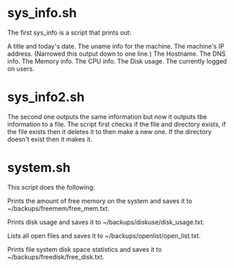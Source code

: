 # sys_info.sh

The first sys_info is a script that prints out:

A title and today's date.
The uname info for the machine.
The machine's IP address. (Narrowed this output down to one line.)
The Hostname.
The DNS info.
The Memory info.
The CPU info.
The Disk usage.
The currently logged on users.

# sys_info2.sh

The second one outputs the same information but now it outputs tbe information to a file. The script first checks if the file and directory exists, if the file exists then it deletes it to then make a new one. If the directory doesn't exist then it makes it.

# system.sh

This script does the following:

Prints the amount of free memory on the system and saves it to ~/backups/freemem/free_mem.txt.

Prints disk usage and saves it to ~/backups/diskuse/disk_usage.txt.

Lists all open files and saves it to ~/backups/openlist/open_list.txt.

Prints file system disk space statistics and saves it to ~/backups/freedisk/free_disk.txt.